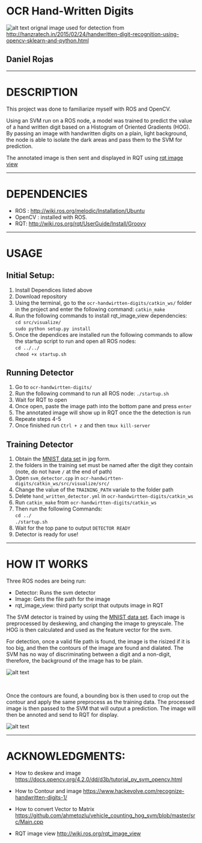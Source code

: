 # OCR Hand-Written Digits 
![alt text](https://github.com/drojasca/ocr-handwirtten-digits/blob/master/img/handwrittingTest1.png)
orignal image used for detection from http://hanzratech.in/2015/02/24/handwritten-digit-recognition-using-opencv-sklearn-and-python.html

## Daniel Rojas
---------------------------------------------------------
# DESCRIPTION
This project was done to familiarize myself with ROS and OpenCV.

Using an SVM run on a ROS node, a model was trained to predict the value of a hand written digit based
on a Histogram of Oriented Gradients (HOG).
By passing an image with handwritten digits on a plain, light background, the node is
able to isolate the dark areas and pass them to the SVM for prediction.

The annotated image is then sent and displayed in RQT using 
[rqt image view](http://wiki.ros.org/rqt_image_view)

---------------------------------------------------------
# DEPENDENCIES
- ROS : http://wiki.ros.org/melodic/Installation/Ubuntu
- OpenCV : installed with ROS.
- RQT: http://wiki.ros.org/rqt/UserGuide/Install/Groovy
---------------------------------------------------------
# USAGE

## Initial Setup:
  1) Install Dependices listed above
  2) Download repository
  3) Using the terminal, go to the `ocr-handwirtten-digits/catkin_ws/` folder in the project and enter the following command: `catkin_make`
  4) Run the following commands to install rqt_image_view dependencies:<br />
    `cd src/visualize/`<br />
    `sudo python setup.py install`<br />
  5) Once the dependices are installed run the following commands to allow the startup script to run and open all ROS nodes:    <br />
    `cd ../../` <br />
    `chmod +x startup.sh` <br />
    
  ## Running Detector
   1) Go to `ocr-handwirtten-digits/`
   2) Run the following command to run all ROS node: `./startup.sh`<br />
   3) Wait for RQT to open
   4) Once open, paste the image path into the bottom pane and press `enter`
   5) The annotated image will show up in RQT once the the detection is run
   6) Repeate steps 4-5
   7) Once finished run `Ctrl + z` and then `tmux kill-server`
    
 ## Training Detector
  1) Obtain the [MNIST data set](http://yann.lecun.com/exdb/mnist/) in jpg form.
  2) the folders in the training set must be named after the digit they contain (note, do not have `/` at the end of path)
  2) Open `svm_detector.cpp` in `ocr-handwirtten-digits/catkin_ws/src/visualize/src/`
  3) Change the value of the `TRAINING_PATH` variale to the folder path
  4) Delete `hand_written_detector.yml` in `ocr-handwirtten-digits/catkin_ws`
  5) Run `catkin_make` from `ocr-handwirtten-digits/catkin_ws`
  6) Then run the following Commands: <br />
    `cd ../` <br />
    `./startup.sh` <br />
  7) Wait for the top pane to output `DETECTOR READY`
  8) Detector is ready for use!
  
---------------------------------------------------------
# HOW IT WORKS

Three ROS nodes are being run:
- Detector: Runs the svm detector
- Image: Gets the file path for the image
- rqt_image_view: third party script that outputs image in RQT

The SVM detector is trained by using the [MNIST data set](http://yann.lecun.com/exdb/mnist/). Each image is preprocessed by deskewing, and changing the image to greyscale. The HOG is then calculated and used as the feature vector for the svm.

For detection, once a valid file path is found, the image is the risized if it is too big, and then the contours of the image are found and dialated. The SVM has no way of discriminating between a digit and a non-digit, therefore, the background of the image has to be plain.

![alt text](https://github.com/drojasca/ocr-handwirtten-digits/blob/master/img/contours.png)

<br />


Once the contours are found, a bounding box is then used to crop out the contour and apply the same preprocess as the training data. The processed image is then passed to the SVM that will output a prediction. The image will then be annoted and send to RQT for display.

![alt text](https://github.com/drojasca/ocr-handwirtten-digits/blob/master/img/test3.png)

---------------------------------------------------------
# ACKNOWLEDGMENTS:
  - How to deskew and image
    https://docs.opencv.org/4.2.0/dd/d3b/tutorial_py_svm_opencv.html
  
  - How to Contour and image
    https://www.hackevolve.com/recognize-handwritten-digits-1/
    
  - How to convert Vector to Matrix
    https://github.com/ahmetozlu/vehicle_counting_hog_svm/blob/master/src/Main.cpp
    
  - RQT image view
    http://wiki.ros.org/rqt_image_view
